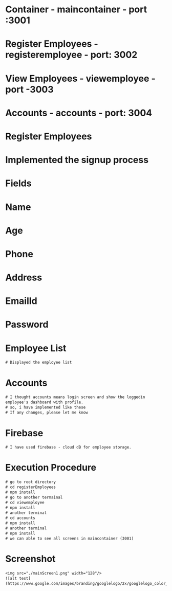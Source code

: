 # Container - maincontainer - port :3001
# Register Employees - registeremployee - port: 3002
# View Employees - viewemployee - port -3003
# Accounts - accounts - port: 3004

# Register Employees
   # Implemented the signup process 
   # Fields
   # Name
   # Age
   # Phone
   # Address
   # EmailId
   # Password
# Employee List
    # Displayed the employee list
# Accounts
    # I thought accounts means login screen and show the loggedin employee's dashboard with profile. 
    # so, i have implemented like these
    # If any changes, please let me know

# Firebase
    # I have used firebase - cloud dB for employee storage.

# Execution Procedure
    # go to root directory
    # cd registerEmployees
    # npm install
    # go to another termainal
    # cd viewemployee
    # npm install
    # another terminal
    # cd accounts
    # npm install
    # another terminal
    # npm install
    # we can able to see all screens in maincontainer (3001)

# Screenshot
    <img src="./mainScreen1.png" width="128"/>
    ![alt test](https://www.google.com/images/branding/googlelogo/2x/googlelogo_color_272x92dp.png)
